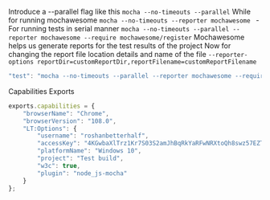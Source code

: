 <!-- For Parallel Tests -->

Introduce a --parallel flag like this `mocha --no-timeouts --parallel`
While for running mochawesome
`mocha --no-timeouts --reporter mochawesome ` - For running tests in serial manner
`mocha --no-timeouts --parallel --reporter mochawesome --require mochawesome/register`
Mochawesome helps us generate reports for the test results of the project
Now for changing the report file location details and name of the file
`--reporter-options reportDir=customReportDir,reportFilename=customReportFilename`

```js
"test": "mocha --no-timeouts --parallel --reporter mochawesome --require mochawesome/register --reporter-options reportDir=/Users/betterhalf.ai/Desktop/trying-out-git/reports,reportFilename=random"
```

Capabilities Exports
```js
exports.capabilities = {
	"browserName": "Chrome",
	"browserVersion": "108.0",
	"LT:Options": {
		"username": "roshanbetterhalf",
		"accessKey": "4KGwbaXlTrz1Kr7S03S2amJhBqRkYaRFwNRXtoQh8swz57EZTp",
		"platformName": "Windows 10",
		"project": "Test build",
		"w3c": true,
		"plugin": "node_js-mocha"
	}
};
```